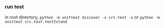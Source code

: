 ### run test
in root directory, `python -m unittest discover -s src.test -v` or
`python -m unittest src.test.testIsland` 